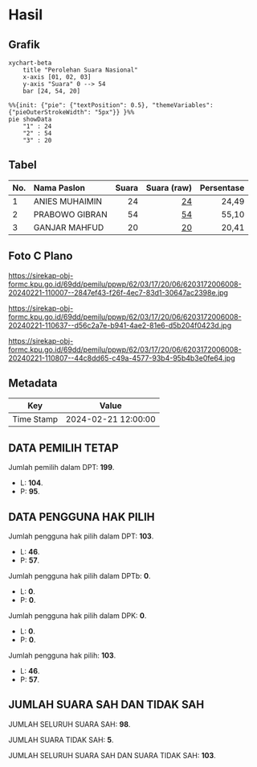 # Hasil

## Grafik

```mermaid
xychart-beta
    title "Perolehan Suara Nasional"
    x-axis [01, 02, 03]
    y-axis "Suara" 0 --> 54
    bar [24, 54, 20]
```

```mermaid
%%{init: {"pie": {"textPosition": 0.5}, "themeVariables": {"pieOuterStrokeWidth": "5px"}} }%%
pie showData
    "1" : 24
    "2" : 54
    "3" : 20
```

## Tabel

| No. | Nama Paslon    | Suara | Suara (raw) | Persentase |
|:--- |:-------------- | -----:| -----------:| ----------:|
| 1   | ANIES MUHAIMIN | 24    | [24][p-1]   | 24,49      |
| 2   | PRABOWO GIBRAN | 54    | [54][p-2]   | 55,10      |
| 3   | GANJAR MAHFUD  | 20    | [20][p-3]   | 20,41      |


[p-1]: https://github.com/gigit-pemilu/pemilu-2024/blob/main/pilpres/hitung-suara/sub/62-kalimantan-tengah/sub/03-kapuas/sub/17-bataguh/sub/2006-terusan-raya/sub/008-tps/sub/paslon-1.txt
[p-2]: https://github.com/gigit-pemilu/pemilu-2024/blob/main/pilpres/hitung-suara/sub/62-kalimantan-tengah/sub/03-kapuas/sub/17-bataguh/sub/2006-terusan-raya/sub/008-tps/sub/paslon-2.txt
[p-3]: https://github.com/gigit-pemilu/pemilu-2024/blob/main/pilpres/hitung-suara/sub/62-kalimantan-tengah/sub/03-kapuas/sub/17-bataguh/sub/2006-terusan-raya/sub/008-tps/sub/paslon-3.txt

## Foto C Plano

https://sirekap-obj-formc.kpu.go.id/69dd/pemilu/ppwp/62/03/17/20/06/6203172006008-20240221-110007--2847ef43-f26f-4ec7-83d1-30647ac2398e.jpg

https://sirekap-obj-formc.kpu.go.id/69dd/pemilu/ppwp/62/03/17/20/06/6203172006008-20240221-110637--d56c2a7e-b941-4ae2-81e6-d5b204f0423d.jpg

https://sirekap-obj-formc.kpu.go.id/69dd/pemilu/ppwp/62/03/17/20/06/6203172006008-20240221-110807--44c8dd65-c49a-4577-93b4-95b4b3e0fe64.jpg


## Metadata

| Key        | Value               |
| ---------- | ------------------- |
| Time Stamp | 2024-02-21 12:00:00 |


## DATA PEMILIH TETAP

Jumlah pemilih dalam DPT: **199**.
 * L: **104**.
 * P: **95**.

## DATA PENGGUNA HAK PILIH

Jumlah pengguna hak pilih dalam DPT: **103**.
 * L: **46**.
 * P: **57**.

Jumlah pengguna hak pilih dalam DPTb: **0**.
 * L: **0**.
 * P: **0**.

Jumlah pengguna hak pilih dalam DPK: **0**.
 * L: **0**.
 * P: **0**.

Jumlah pengguna hak pilih: **103**.
 * L: **46**.
 * P: **57**.

## JUMLAH SUARA SAH DAN TIDAK SAH

JUMLAH SELURUH SUARA SAH: **98**.

JUMLAH SUARA TIDAK SAH: **5**.

JUMLAH SELURUH SUARA SAH DAN SUARA TIDAK SAH: **103**.


